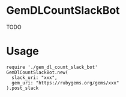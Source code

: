 # GemDLCountSlackBot
TODO

# Usage
```
require './gem_dl_count_slack_bot'
GemDlCountSlackBot.new(
  slack_uri: "xxx",
  gem_uri: "https://rubygems.org/gems/xxx"
).post_slack
```